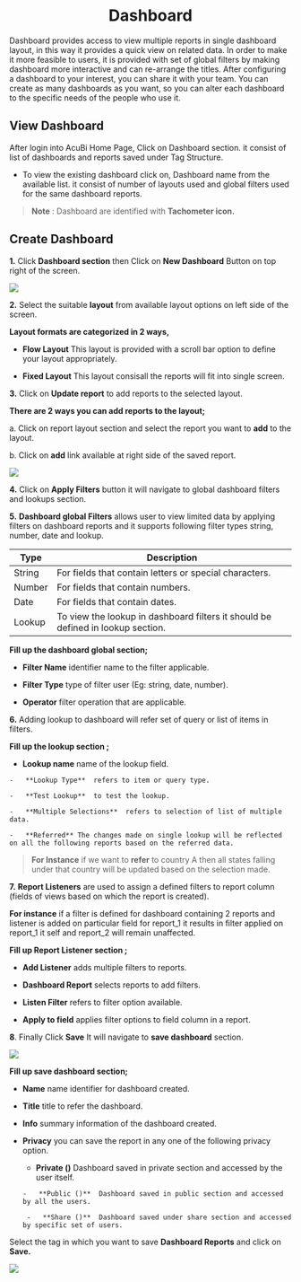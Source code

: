 

<center><h1>Dashboard</h1></center>

Dashboard provides access to view multiple reports in single dashboard layout, in this way it provides a quick view on related data. In order to make it more feasible to users, it is provided with set of global filters by making dashboard more interactive and can re-arrange the titles. After configuring a dashboard to your interest, you can share it with your team. You can create as many dashboards as you want, so you can alter each dashboard to the specific needs of the people who use it.

## View Dashboard

After login into AcuBi Home Page, Click on Dashboard section.
 it consist of list of dashboards and reports saved under Tag Structure.

 - To view the existing dashboard click on, Dashboard name from the available list. it consist of number of layouts used and global filters used for the same dashboard reports.
 
> **Note** : Dashboard are identified with **Tachometer icon.**

## Create Dashboard

**1.** Click **Dashboard section** then Click on **New Dashboard** Button on top right of the screen. 

![
](https://raw.githubusercontent.com/sv18042016/fp1/90511a882ffd694c16d44cb8f74b6f97e9db823e/images/create_dash_ur_1.png)

**2.** Select the suitable **layout** from available layout options on left side of the screen.

   **Layout formats are categorized in 2 ways,**
   
- **Flow Layout** This layout is provided with a scroll bar option to define your layout appropriately.

- **Fixed Layout** This layout consisall the reports will fit into single screen.

**3.** Click on **Update report** to add reports to the selected layout. 

   **There are 2 ways you can add reports to the layout;**

   a. Click on report layout section and select the report you want to **add** to the layout.

   b. Click on **add** link available at right side of the saved report. 

![
](https://raw.githubusercontent.com/sv18042016/fp1/90511a882ffd694c16d44cb8f74b6f97e9db823e/images/create_dash_ur_2.png)

**4.**  Click on **Apply Filters** button it will navigate to  global dashboard filters and lookups section.

 **5.** **Dashboard global Filters** allows user to view limited data by applying filters on dashboard reports and it supports following filter types string, number, date and lookup.
 
|  **Type** | **Description** |
|  ------ | ------ |
|  String | For fields that contain letters or special characters. |
|  Number | For fields that contain numbers. |
|  Date | For fields that contain dates. |
|  Lookup | To view the lookup in dashboard filters it should be defined in lookup section. |

**Fill up the dashboard global section;**

  -   **Filter Name**  identifier name to the filter applicable.

  -   **Filter Type**  type of filter user (Eg: string, date, number).

  -   **Operator**  filter operation that are applicable.

**6.** Adding lookup to dashboard will refer set of query or list of items in filters.

**Fill up the lookup section ;**

   -   **Lookup name**  name of the lookup field.
   
    -   **Lookup Type**  refers to item or query type.
   
    -   **Test Lookup**  to test the lookup.
   
    -   **Multiple Selections**  refers to selection of list of multiple data.
   
    -   **Referred** The changes made on single lookup will be reflected on all the following reports based on the referred data.
    
  > **For Instance**  if we want to **refer** to country A then all states falling under that country will be updated based on the selection made.

**7.** **Report Listeners** are used to assign a defined filters to report column (fields of views based on which the report is created). 

**For instance** if a filter is defined for dashboard containing 2 reports and listener is added on particular field for report_1 it results in filter applied on report_1 it self and report_2 will remain unaffected.

**Fill up Report Listener section ;**

   -  **Add Listener**  adds multiple filters to reports.

   -   **Dashboard Report**  selects reports to add filters.
    
   -   **Listen Filter**  refers to filter option available.
    
   -   **Apply to field**  applies filter options to field column in a report.
    
**8**. Finally Click **Save** It will navigate to **save dashboard** section.

![
](https://raw.githubusercontent.com/sv18042016/fp1/90511a882ffd694c16d44cb8f74b6f97e9db823e/images/create_dash_ur_3.png)

**Fill up save dashboard section;**

   -   **Name**  name identifier for dashboard created.
    
   -   **Title**  title to refer the dashboard.
    
   -   **Info**  summary information of the dashboard created.
    
   -   **Privacy**  you can save the report in any one of the following privacy option.
    
         -   **Private ()**  Dashboard saved in private section and accessed by the user itself.
        
           -   **Public ()**  Dashboard saved in public section and accessed by all the users.
        
            -   **Share ()**  Dashboard saved under share section and accessed by specific set of users.

Select the tag in which you want to save **Dashboard Reports** and click on **Save.**

![
](https://raw.githubusercontent.com/sv18042016/fp1/90511a882ffd694c16d44cb8f74b6f97e9db823e/images/create_dash_ur_4.png) 

<!--stackedit_data:
eyJoaXN0b3J5IjpbOTY0NzI2NDQzLDE5MjIyOTE4MzIsMTY3NT
g4ODUwMCwtMjEwNDc5MjEyLDUwODU1MzUsMjIyMDcyNzIxXX0=

-->
